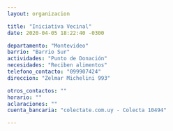```yaml
---
layout: organizacion

title: "Iniciativa Vecinal"
date: 2020-04-05 18:22:40 -0300

departamento: "Montevideo"
barrio: "Barrio Sur"
actividades: "Punto de Donación"
necesidades: "Reciben alimentos"
telefono_contacto: "099907424"
direccion: "Zelmar Michelini 993"

otros_contactos: ""
horario: ""
aclaraciones: ""
cuenta_bancaria: "colectate.com.uy - Colecta 10494"

---
```

